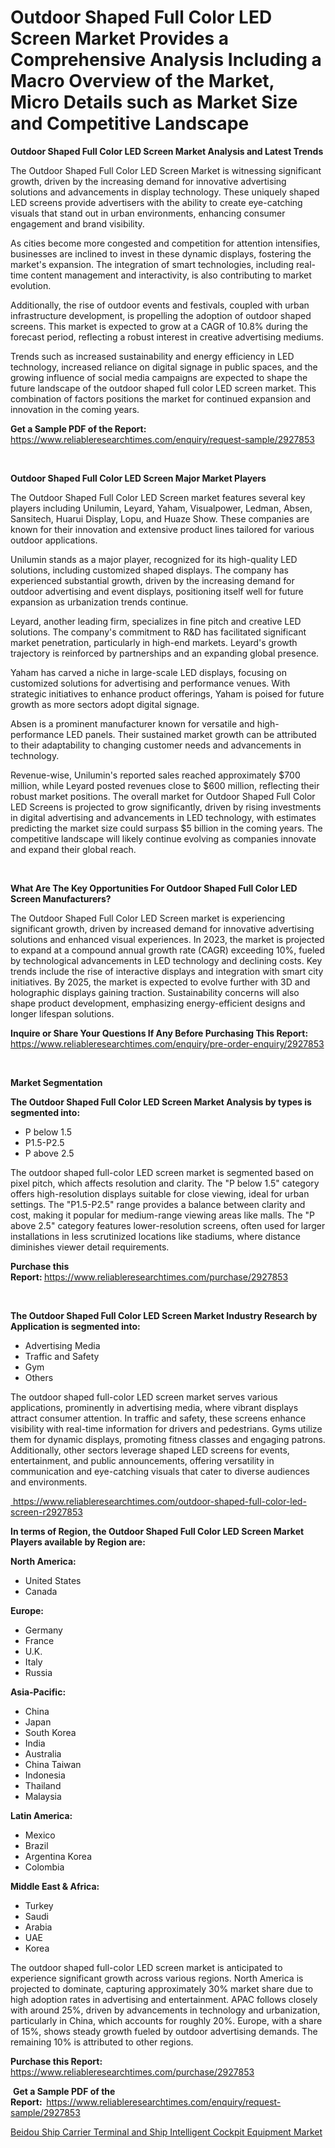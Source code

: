 <p><h1>Outdoor Shaped Full Color LED Screen Market Provides a Comprehensive Analysis Including a Macro Overview of the Market, Micro Details such as Market Size and Competitive Landscape</h1></p><p><strong>Outdoor Shaped Full Color LED Screen Market Analysis and Latest Trends</strong></p>
<p><p>The Outdoor Shaped Full Color LED Screen Market is witnessing significant growth, driven by the increasing demand for innovative advertising solutions and advancements in display technology. These uniquely shaped LED screens provide advertisers with the ability to create eye-catching visuals that stand out in urban environments, enhancing consumer engagement and brand visibility. </p><p>As cities become more congested and competition for attention intensifies, businesses are inclined to invest in these dynamic displays, fostering the market's expansion. The integration of smart technologies, including real-time content management and interactivity, is also contributing to market evolution. </p><p>Additionally, the rise of outdoor events and festivals, coupled with urban infrastructure development, is propelling the adoption of outdoor shaped screens. This market is expected to grow at a CAGR of 10.8% during the forecast period, reflecting a robust interest in creative advertising mediums. </p><p>Trends such as increased sustainability and energy efficiency in LED technology, increased reliance on digital signage in public spaces, and the growing influence of social media campaigns are expected to shape the future landscape of the outdoor shaped full color LED screen market. This combination of factors positions the market for continued expansion and innovation in the coming years.</p></p>
<p><strong>Get a Sample PDF of the Report:&nbsp;</strong> <a href="https://www.reliableresearchtimes.com/enquiry/request-sample/2927853?utm_campaign=3028&utm_medium=2&utm_source=Github&utm_content=ia&utm_term=12032025&utm_id=outdoor-shaped-full-color-led-screen">https://www.reliableresearchtimes.com/enquiry/request-sample/2927853</a></p>
<p>&nbsp;</p>
<p><strong>Outdoor Shaped Full Color LED Screen Major Market Players</strong></p>
<p><p>The Outdoor Shaped Full Color LED Screen market features several key players including Unilumin, Leyard, Yaham, Visualpower, Ledman, Absen, Sansitech, Huarui Display, Lopu, and Huaze Show. These companies are known for their innovation and extensive product lines tailored for various outdoor applications.</p><p>Unilumin stands as a major player, recognized for its high-quality LED solutions, including customized shaped displays. The company has experienced substantial growth, driven by the increasing demand for outdoor advertising and event displays, positioning itself well for future expansion as urbanization trends continue.</p><p>Leyard, another leading firm, specializes in fine pitch and creative LED solutions. The company's commitment to R&D has facilitated significant market penetration, particularly in high-end markets. Leyard's growth trajectory is reinforced by partnerships and an expanding global presence.</p><p>Yaham has carved a niche in large-scale LED displays, focusing on customized solutions for advertising and performance venues. With strategic initiatives to enhance product offerings, Yaham is poised for future growth as more sectors adopt digital signage.</p><p>Absen is a prominent manufacturer known for versatile and high-performance LED panels. Their sustained market growth can be attributed to their adaptability to changing customer needs and advancements in technology.</p><p>Revenue-wise, Unilumin's reported sales reached approximately $700 million, while Leyard posted revenues close to $600 million, reflecting their robust market positions. The overall market for Outdoor Shaped Full Color LED Screens is projected to grow significantly, driven by rising investments in digital advertising and advancements in LED technology, with estimates predicting the market size could surpass $5 billion in the coming years. The competitive landscape will likely continue evolving as companies innovate and expand their global reach.</p></p>
<p>&nbsp;</p>
<p><strong>What Are The Key Opportunities For Outdoor Shaped Full Color LED Screen Manufacturers?</strong></p>
<p><p>The Outdoor Shaped Full Color LED Screen market is experiencing significant growth, driven by increased demand for innovative advertising solutions and enhanced visual experiences. In 2023, the market is projected to expand at a compound annual growth rate (CAGR) exceeding 10%, fueled by technological advancements in LED technology and declining costs. Key trends include the rise of interactive displays and integration with smart city initiatives. By 2025, the market is expected to evolve further with 3D and holographic displays gaining traction. Sustainability concerns will also shape product development, emphasizing energy-efficient designs and longer lifespan solutions.</p></p>
<p><strong>Inquire or Share Your Questions If Any Before Purchasing This Report:</strong> <a href="https://www.reliableresearchtimes.com/enquiry/pre-order-enquiry/2927853?utm_campaign=3028&utm_medium=2&utm_source=Github&utm_content=ia&utm_term=12032025&utm_id=outdoor-shaped-full-color-led-screen">https://www.reliableresearchtimes.com/enquiry/pre-order-enquiry/2927853</a></p>
<p>&nbsp;</p>
<p><strong>Market Segmentation</strong></p>
<p><strong>The Outdoor Shaped Full Color LED Screen Market Analysis by types is segmented into:</strong></p>
<p><ul><li>P below 1.5</li><li>P1.5-P2.5</li><li>P above 2.5</li></ul></p>
<p><p>The outdoor shaped full-color LED screen market is segmented based on pixel pitch, which affects resolution and clarity. The "P below 1.5" category offers high-resolution displays suitable for close viewing, ideal for urban settings. The "P1.5-P2.5" range provides a balance between clarity and cost, making it popular for medium-range viewing areas like malls. The "P above 2.5" category features lower-resolution screens, often used for larger installations in less scrutinized locations like stadiums, where distance diminishes viewer detail requirements.</p></p>
<p><strong>Purchase this Report:&nbsp;</strong><a href="https://www.reliableresearchtimes.com/purchase/2927853?utm_campaign=3028&utm_medium=2&utm_source=Github&utm_content=ia&utm_term=12032025&utm_id=outdoor-shaped-full-color-led-screen">https://www.reliableresearchtimes.com/purchase/2927853</a></p>
<p>&nbsp;</p>
<p><strong>The Outdoor Shaped Full Color LED Screen Market Industry Research by Application is segmented into:</strong></p>
<p><ul><li>Advertising Media</li><li>Traffic and Safety</li><li>Gym</li><li>Others</li></ul></p>
<p><p>The outdoor shaped full-color LED screen market serves various applications, prominently in advertising media, where vibrant displays attract consumer attention. In traffic and safety, these screens enhance visibility with real-time information for drivers and pedestrians. Gyms utilize them for dynamic displays, promoting fitness classes and engaging patrons. Additionally, other sectors leverage shaped LED screens for events, entertainment, and public announcements, offering versatility in communication and eye-catching visuals that cater to diverse audiences and environments.</p></p>
<p><a href="https://www.reliableresearchtimes.com/outdoor-shaped-full-color-led-screen-r2927853?utm_campaign=3028&utm_medium=2&utm_source=Github&utm_content=ia&utm_term=12032025&utm_id=outdoor-shaped-full-color-led-screen">&nbsp;https://www.reliableresearchtimes.com/outdoor-shaped-full-color-led-screen-r2927853</a></p>
<p><strong>In terms of Region, the Outdoor Shaped Full Color LED Screen Market Players available by Region are:</strong></p>
<p>
    <p> <strong> North America: </strong>
        <ul>
            <li>United States</li>
            <li>Canada</li>
        </ul>
        </p> 
    <p> <strong> Europe: </strong>
        <ul>
            <li>Germany</li>
            <li>France</li>
            <li>U.K.</li>
            <li>Italy</li>
            <li>Russia</li>
        </ul>
        </p> 
    <p> <strong> Asia-Pacific: </strong>
        <ul>
            <li>China</li>
            <li>Japan</li>
            <li>South Korea</li>
            <li>India</li>
            <li>Australia</li>
            <li>China Taiwan</li>
            <li>Indonesia</li>
            <li>Thailand</li>
            <li>Malaysia</li>
        </ul>
        </p> 
    <p> <strong> Latin America: </strong>
        <ul>
            <li>Mexico</li>
            <li>Brazil</li>
            <li>Argentina Korea</li>
            <li>Colombia</li>
        </ul>
        </p> 
    <p> <strong> Middle East & Africa: </strong>
        <ul>
            <li>Turkey</li>
            <li>Saudi</li>
            <li>Arabia</li>
            <li>UAE</li>
            <li>Korea</li>
        </ul>
    </p>
    </p>
<p><p>The outdoor shaped full-color LED screen market is anticipated to experience significant growth across various regions. North America is projected to dominate, capturing approximately 30% market share due to high adoption rates in advertising and entertainment. APAC follows closely with around 25%, driven by advancements in technology and urbanization, particularly in China, which accounts for roughly 20%. Europe, with a share of 15%, shows steady growth fueled by outdoor advertising demands. The remaining 10% is attributed to other regions.</p></p>
<p><strong>Purchase this Report: </strong><a href="https://www.reliableresearchtimes.com/purchase/2927853?utm_campaign=3028&utm_medium=2&utm_source=Github&utm_content=ia&utm_term=12032025&utm_id=outdoor-shaped-full-color-led-screen">https://www.reliableresearchtimes.com/purchase/2927853</a></p>
<p>&nbsp;<strong>Get a Sample PDF of the Report:&nbsp;&nbsp;</strong><a href="https://www.reliableresearchtimes.com/enquiry/request-sample/2927853?utm_campaign=3028&utm_medium=2&utm_source=Github&utm_content=ia&utm_term=12032025&utm_id=outdoor-shaped-full-color-led-screen">https://www.reliableresearchtimes.com/enquiry/request-sample/2927853</a></p>
<p><strong></strong></p>
<p><p><a href="https://github.com/haaszgettre6/Market-Research-Report-List-1/blob/main/beidou-ship-carrier-terminal-and-ship-intelligent-cockpit-equipment-market.md?utm_campaign=3028&utm_medium=2&utm_source=Github&utm_content=ia&utm_term=12032025&utm_id=outdoor-shaped-full-color-led-screen">Beidou Ship Carrier Terminal and Ship Intelligent Cockpit Equipment Market</a></p></p>